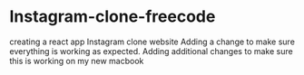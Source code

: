 # Instagram-clone-freecode

creating a react app Instagram clone website
Adding a change to make sure everything is working as expected.
Adding additional changes to make sure this is working on my new macbook